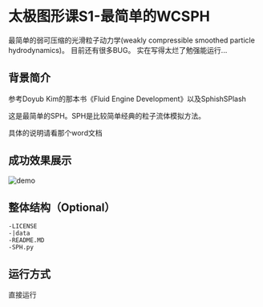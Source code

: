 # 太极图形课S1-最简单的WCSPH
最简单的弱可压缩的光滑粒子动力学(weakly compressible smoothed particle hydrodynamics)。
目前还有很多BUG。
实在写得太烂了勉强能运行...


## 背景简介
参考Doyub Kim的那本书《Fluid Engine Development》以及SphishSPlash

这是最简单的SPH。SPH是比较简单经典的粒子流体模拟方法。



具体的说明请看那个word文档

## 成功效果展示

![demo](./data/demo.gif)

## 整体结构（Optional）
```
-LICENSE
-|data
-README.MD
-SPH.py
```

## 运行方式
直接运行

